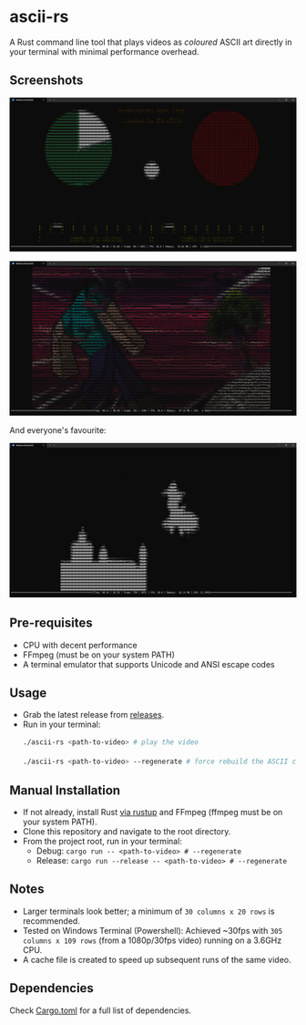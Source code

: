 ﻿# ascii-rs

A Rust command line tool that plays videos as _coloured_ ASCII art directly in your terminal with minimal performance overhead.

## Screenshots

![sync_test.png](img/sync_test.png)

![steve.png](img/steve.png)

And everyone's favourite:

![bad_apple.png](img/bad_apple.png)

## Pre-requisites

-   CPU with decent performance
-   FFmpeg (must be on your system PATH)
-   A terminal emulator that supports Unicode and ANSI escape codes

## Usage

-   Grab the latest release from [releases](https://github.com/minhcrafters/ascii-rs/releases).
-   Run in your terminal:
    ```bash
    ./ascii-rs <path-to-video> # play the video

    ./ascii-rs <path-to-video> --regenerate # force rebuild the ASCII cache
    ```

## Manual Installation

-   If not already, install Rust [via rustup](https://rustup.rs) and FFmpeg (ffmpeg must be on your system PATH).
-   Clone this repository and navigate to the root directory.
-   From the project root, run in your terminal:
    -   Debug: `cargo run -- <path-to-video> # --regenerate`
    -   Release: `cargo run --release -- <path-to-video> # --regenerate`

## Notes

-   Larger terminals look better; a minimum of `30 columns x 20 rows` is recommended.
-   Tested on Windows Terminal (Powershell): Achieved ~30fps with `305 columns x 109 rows` (from a 1080p/30fps video) running on a 3.6GHz CPU.
-   A cache file is created to speed up subsequent runs of the same video.

## Dependencies

Check [Cargo.toml](./Cargo.toml) for a full list of dependencies.
